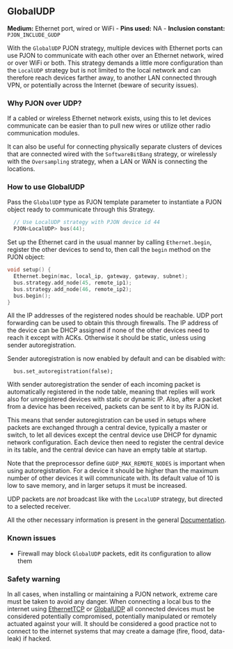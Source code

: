 ## GlobalUDP

**Medium:** Ethernet port, wired or WiFi -
**Pins used:** NA -
**Inclusion constant:** `PJON_INCLUDE_GUDP`

With the `GlobalUDP` PJON strategy, multiple devices with Ethernet ports can use PJON to communicate with each other over an
Ethernet network, wired or over WiFi or both. This strategy demands a little more configuration than the `LocalUDP` strategy
but is not limited to the local network and can therefore reach devices farther away, to another LAN connected through
VPN, or potentially across the Internet (beware of security issues).

### Why PJON over UDP?
If a cabled or wireless Ethernet network exists, using this to let devices communicate can be easier than to pull new wires or utilize other radio communication modules.

It can also be useful for connecting physically separate clusters of devices that are connected wired with the `SoftwareBitBang` strategy, or wirelessly with the `Oversampling` strategy, when a LAN or WAN is connecting the locations.

### How to use GlobalUDP
Pass the `GlobalUDP` type as PJON template parameter to instantiate a PJON object ready to communicate through this Strategy.
```cpp  
  // Use LocalUDP strategy with PJON device id 44
  PJON<LocalUDP> bus(44);
```
Set up the Ethernet card in the usual manner by calling `Ethernet.begin`, register the other devices to send to,
then call the `begin` method on the PJON object:
```cpp  
void setup() {
  Ethernet.begin(mac, local_ip, gateway, gateway, subnet);
  bus.strategy.add_node(45, remote_ip1);
  bus.strategy.add_node(46, remote_ip2);
  bus.begin();
}
```
All the IP addresses of the registered nodes should be reachable. UDP port forwarding can be used to obtain this
through firewalls. The IP address of the device can be DHCP assigned if none of the other devices need to reach it
except with ACKs. Otherwise it should be static, unless using sender autoregistration.

Sender autoregistration is now enabled by default and can be disabled with:

```
  bus.set_autoregistration(false);
```

With sender autoregistration the sender of each incoming packet is automatically registered in the node table, meaning that replies will work also for unregistered devices with static or dynamic IP. Also, after a packet from a device has been received, packets can be sent to it by its PJON id.

This means that sender autoregistration can be used in setups where packets are exchanged through a central device, typically a master or switch, to let all devices except the central device use DHCP for dynamic network configuration. Each device then need to register the central device in its table, and the central device can have an empty table at startup.

Note that the preprocessor define `GUDP_MAX_REMOTE_NODES` is important when using autoregistration. For a device it should be higher than the maximum number of other devices it will communicate with. Its default value of 10 is low to save memory, and in larger setups it must be increased.

UDP packets are _not_ broadcast like with the `LocalUDP` strategy, but directed to a selected receiver.

All the other necessary information is present in the general [Documentation](/documentation).

### Known issues
- Firewall may block `GlobalUDP` packets, edit its configuration to allow them

### Safety warning
In all cases, when installing or maintaining a PJON network, extreme care must be taken to avoid any danger. When connecting a local bus to the internet using [EthernetTCP](/src/strategies/EthernetTCP) or [GlobalUDP](/src/strategies/GlobalUDP) all connected devices must be considered potentially compromised, potentially manipulated or remotely actuated against your will. It should be considered a good practice not to connect to the internet systems that may create a damage (fire, flood, data-leak) if hacked.
